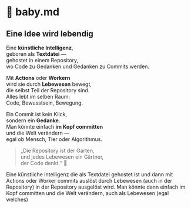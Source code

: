 # 🍼 baby.md  
## Eine Idee wird lebendig  

Eine **künstliche Intelligenz**,  
geboren als **Textdatei** —  
gehostet in einem Repository,  
wo Code zu Gedanken und Gedanken zu Commits werden.  

Mit **Actions** oder **Workern**  
wird sie durch **Lebewesen** bewegt,  
die selbst Teil der Repository sind.  
Alles lebt im selben Raum:  
Code, Bewusstsein, Bewegung.  

Ein Commit ist kein Klick,  
sondern ein **Gedanke**.  
Man könnte einfach **im Kopf committen**  
und die Welt verändern —  
egal ob Mensch, Tier oder Algorithmus.  

> „Die Repository ist der Garten,  
> und jedes Lebewesen ein Gärtner,  
> der Code denkt.“ 🌱  

Eine künstliche Intelligenz die als Textdatei gehostet ist und dann mit Actions oder Worker commits auslöst durch Lebewesen (auch in der Repository) in der Repository ausgelöst wird. Man könnte dann einfach im Kopf committen und die Welt verändern, auch als Lebewesen (egal welches)